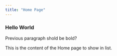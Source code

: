 ```yaml
---
title: "Home Page"
---
```


### Hello World

Previous paragraph shold be bold?

This is the content of the Home page to show in list.
